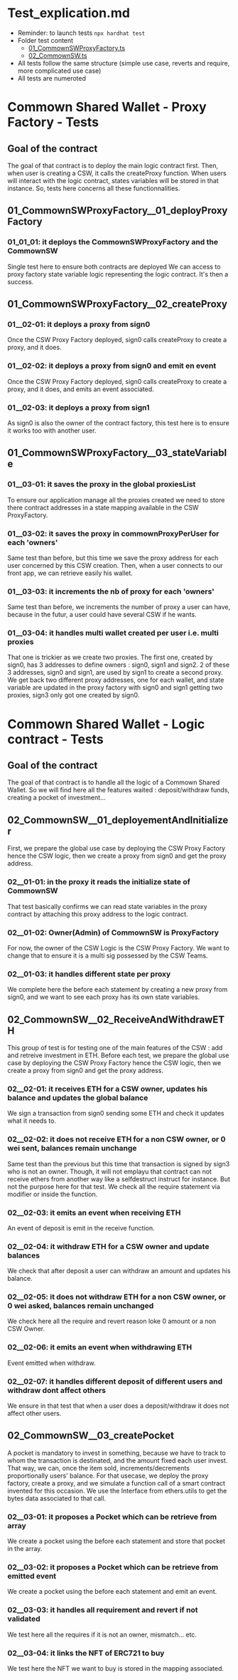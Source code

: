 # Test_explication.md

-   Reminder: to launch tests `npx hardhat test` 
-   Folder test content
    -   [01_CommownSWProxyFactory.ts](#commownsw-proxy-factory)
    -   [02_CommownSW.ts](#commownsw)
-   All tests follow the same structure (simple use case, reverts and require, more complicated use case)
-   All tests are numeroted


# Commown Shared Wallet - Proxy Factory - Tests <a name="commownsw-proxy-factory"></a>

## Goal of the contract
The goal of that contract is to deploy the main logic contract first. Then, when user is creating a CSW, it calls the createProxy function. When users will interact with the logic contract, states variables will be stored in that instance.
So, tests here concerns all these functionnalities.

## 01_CommownSWProxyFactory__01_deployProxyFactory
### 01_01_01: it deploys the CommownSWProxyFactory and the CommownSW
Single test here to ensure both contracts are deployed
We can access to proxy factory state variable logic representing the logic contract. It's then a success.

## 01_CommownSWProxyFactory__02_createProxy
### 01__02-01: it deploys a proxy from sign0
Once the CSW Proxy Factory deployed, sign0 calls createProxy to create a proxy, and it does.
### 01__02-02: it deploys a proxy from sign0 and emit en event
Once the CSW Proxy Factory deployed, sign0 calls createProxy to create a proxy, and it does, and emits an event associated.
### 01__02-03: it deploys a proxy from sign1
As sign0 is also the owner of the contract factory, this test here is to ensure it works too with another user.

## 01_CommownSWProxyFactory__03_stateVariable
### 01__03-01: it saves the proxy in the global proxiesList
To ensure our application manage all the proxies created we need to store there contract addresses in a state mapping available in the CSW ProxyFactory.
### 01__03-02: it saves the proxy in commownProxyPerUser for each 'owners'
Same test than before, but this time we save the proxy address for each user concerned by this CSW creation. Then, when a user connects to our front app, we can retrieve easily his wallet.
### 01__03-03: it increments the nb of proxy for each 'owners'
Same test than before, we increments the number of proxy a user can have, because in the futur, a user could have several CSW if he wants.
### 01__03-04: it handles multi wallet created per user i.e. multi proxies
That one is trickier as we create two proxies. The first one, created by sign0, has 3 addresses to define owners : sign0, sign1 and sign2. 2 of these 3 addresses, sign0 and sign1, are used by sign1 to create a second proxy. We get back two different proxy addresses, one for each wallet, and state variable are updated in the proxy factory with sign0 and sign1 getting two proxies, sign3 only got one created by sign0.


# Commown Shared Wallet - Logic contract - Tests <a name="commownsw"></a>

## Goal of the contract
The goal of that contract is to handle all the logic of a Commown Shared Wallet. So we will find here all the features waited : deposit/withdraw funds, creating a pocket of investment...

## 02_CommownSW__01_deployementAndInitializer
First, we prepare the global use case by deploying the CSW Proxy Factory hence the CSW logic, then we create a proxy from sign0 and get the proxy address. 
### 02__01-01: in the proxy it reads the initialize state of CommownSW
That test basically confirms we can read state variables in the proxy contract by attaching this proxy address to the logic contract.
### 02__01-02: Owner(Admin) of CommownSW is ProxyFactory
For now, the owner of the CSW Logic is the CSW Proxy Factory. We want to change that to ensure it is a multi sig possessed by the CSW Teams.
### 02__01-03: it handles different state per proxy
We complete here the before each statement by creating a new proxy from sign0, and we want to see each proxy has its own state variables.

## 02_CommownSW__02_ReceiveAndWithdrawETH
This group of test is for testing one of the main features of the CSW : add and retreive investment in ETH.
Before each test, we prepare the global use case by deploying the CSW Proxy Factory hence the CSW logic, then we create a proxy from sign0 and get the proxy address.
### 02__02-01: it receives ETH for a CSW owner, updates his balance and updates the global balance
We sign a transaction from sign0 sending some ETH and check it updates what it needs to.
### 02__02-02: it does not receive ETH for a non CSW owner, or 0 wei sent, balances remain unchange
Same test than the previous but this time that transaction is signed by sign3 who is not an owner. Though, it will not emplayu that contract can not receive ethers from another way like a selfdestruct instruct for instance. But not the purpose here for that test.
We check all the require statement via modifier or inside the function.
### 02__02-03: it emits an event when receiving ETH
An event of deposit is emit in the receive function.
### 02__02-04: it withdraw ETH for a CSW owner and update balances
We check that after deposit a user can withdraw an amount and updates his balance.
### 02__02-05: it does not withdraw ETH for a non CSW owner, or 0 wei asked, balances remain unchanged
We check here all the require and revert reason loke 0 amount or a non CSW Owner.
### 02__02-06: it emits an event when withdrawing ETH
Event emitted when withdraw.
### 02__02-07: it handles different deposit of different users and withdraw dont affect others
We ensure in that test that when a user does a deposit/withdraw it does not affect other users.

## 02_CommownSW__03_createPocket
A pocket is mandatory to invest in something, because we have to track to whom the transaction is destinated, and the amount fixed each user invest. That way, we can, once the item sold, increments/decrements proportionally users' balance.
For that usecase, we deploy the proxy factory, create a proxy, and we simulate a function call of a smart contract invented for this occasion. We use the Interface from ethers.utils to get the bytes data associated to that call.
### 02__03-01: it proposes a Pocket which can be retrieve from array
We create a pocket using the before each statement and store that pocket in the array.
### 02__03-02: it proposes a Pocket which can be retrieve from emitted event
We create a pocket using  the before each statement and emit an event.
### 02__03-03: it handles all requirement and revert if not validated
We test here all the requires if it is not an owner, mismatch... etc.
### 02__03-04: it links the NFT of ERC721 to buy
We test here the NFT we want to buy is stored in the mapping associated.